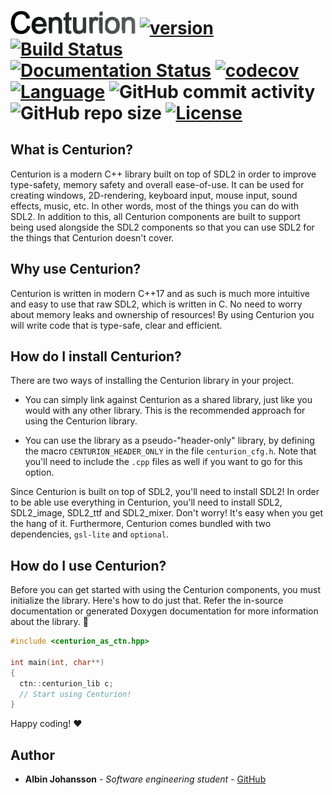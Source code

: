 # <img src="meta/centurion.png" alt="Centurion" width="200"/> [![version](https://img.shields.io/badge/version-5.0.0-magenta.svg)](https://semver.org) [![Build Status](https://travis-ci.org/albin-johansson/Centurion.svg?branch=master)](https://travis-ci.org/albin-johansson/Centurion) [![Documentation Status](https://readthedocs.org/projects/centurion/badge/?version=latest)](https://centurion.readthedocs.io/en/latest/?badge=latest) [![codecov](https://codecov.io/gh/albin-johansson/Centurion/branch/master/graph/badge.svg)](https://codecov.io/gh/albin-johansson/Centurion) [![Language](https://img.shields.io/badge/C%2B%2B-17-blue.svg)](https://en.wikipedia.org/wiki/C%2B%2B#Standardization) ![GitHub commit activity](https://img.shields.io/github/commit-activity/m/albin-johansson/Centurion) ![GitHub repo size](https://img.shields.io/github/repo-size/albin-johansson/Centurion) [![License](https://img.shields.io/badge/license-MIT-blue.svg)](https://opensource.org/licenses/MIT)

## What is Centurion?

Centurion is a modern C++ library built on top of SDL2 in order to improve type-safety, memory safety and overall ease-of-use. It can be used for creating windows, 2D-rendering, keyboard input, mouse input, sound effects, music, etc. In other words, most of the things you can do with SDL2. In addition to this, all Centurion components are built to support being used alongside the SDL2 components so that you can use SDL2 for the things that Centurion doesn't cover.

## Why use Centurion?

Centurion is written in modern C++17 and as such is much more intuitive and easy to use that raw SDL2, which is written in C. No need to worry about memory leaks and ownership of resources! By using Centurion you will write code that is type-safe, clear and efficient.

## How do I install Centurion?

There are two ways of installing the Centurion library in your project.

- You can simply link against Centurion as a shared library, just like you would with any other library. This is the recommended approach for using the Centurion library.

- You can use the library as a pseudo-"header-only" library, by defining the macro `CENTURION_HEADER_ONLY` in the file `centurion_cfg.h`. Note that you'll need to include the `.cpp` files as well if you want to go for this option.
  
Since Centurion is built on top of SDL2, you'll need to install SDL2! In order to be able use everything in Centurion, you'll need to install SDL2, SDL2_image, SDL2_ttf and SDL2_mixer. Don't worry! It's easy when you get the hang of it. Furthermore, Centurion comes bundled with two dependencies, `gsl-lite` and `optional`.

## How do I use Centurion?

Before you can get started with using the Centurion components, you must initialize the library. Here's how to do just that. Refer the in-source documentation or generated Doxygen documentation for more information about the library. :closed_book:

```C++
#include <centurion_as_ctn.hpp>

int main(int, char**)
{
  ctn::centurion_lib c;
  // Start using Centurion!
}
```

Happy coding! :heart:

## Author

- __Albin Johansson__ - _Software engineering student_ - [GitHub](https://github.com/albin-johansson)